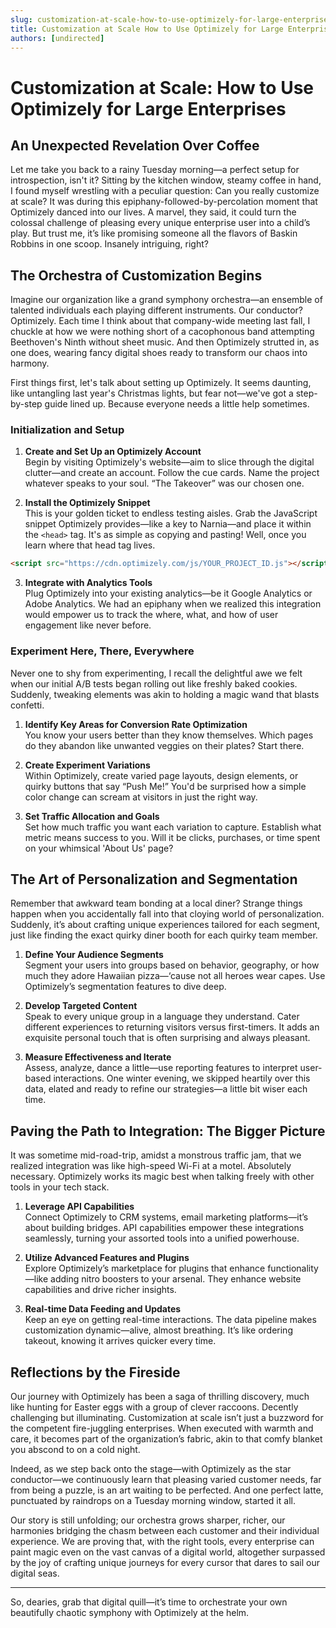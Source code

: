 ```yaml
---
slug: customization-at-scale-how-to-use-optimizely-for-large-enterprises
title: Customization at Scale How to Use Optimizely for Large Enterprises
authors: [undirected]
---
```



# Customization at Scale: How to Use Optimizely for Large Enterprises

## An Unexpected Revelation Over Coffee

Let me take you back to a rainy Tuesday morning—a perfect setup for introspection, isn't it? Sitting by the kitchen window, steamy coffee in hand, I found myself wrestling with a peculiar question: Can you really customize at scale? It was during this epiphany-followed-by-percolation moment that Optimizely danced into our lives. A marvel, they said, it could turn the colossal challenge of pleasing every unique enterprise user into a child’s play. But trust me, it’s like promising someone all the flavors of Baskin Robbins in one scoop. Insanely intriguing, right?

## The Orchestra of Customization Begins

Imagine our organization like a grand symphony orchestra—an ensemble of talented individuals each playing different instruments. Our conductor? Optimizely. Each time I think about that company-wide meeting last fall, I chuckle at how we were nothing short of a cacophonous band attempting Beethoven's Ninth without sheet music. And then Optimizely strutted in, as one does, wearing fancy digital shoes ready to transform our chaos into harmony.

First things first, let's talk about setting up Optimizely. It seems daunting, like untangling last year's Christmas lights, but fear not—we've got a step-by-step guide lined up. Because everyone needs a little help sometimes.

### Initialization and Setup

1. **Create and Set Up an Optimizely Account**  
   Begin by visiting Optimizely's website—aim to slice through the digital clutter—and create an account. Follow the cue cards. Name the project whatever speaks to your soul. “The Takeover” was our chosen one.

2. **Install the Optimizely Snippet**  
   This is your golden ticket to endless testing aisles. Grab the JavaScript snippet Optimizely provides—like a key to Narnia—and place it within the `<head>` tag. It's as simple as copying and pasting! Well, once you learn where that head tag lives.

```html
<script src="https://cdn.optimizely.com/js/YOUR_PROJECT_ID.js"></script>
```

3. **Integrate with Analytics Tools**  
   Plug Optimizely into your existing analytics—be it Google Analytics or Adobe Analytics. We had an epiphany when we realized this integration would empower us to track the where, what, and how of user engagement like never before.

### Experiment Here, There, Everywhere

Never one to shy from experimenting, I recall the delightful awe we felt when our initial A/B tests began rolling out like freshly baked cookies. Suddenly, tweaking elements was akin to holding a magic wand that blasts confetti.

1. **Identify Key Areas for Conversion Rate Optimization**  
   You know your users better than they know themselves. Which pages do they abandon like unwanted veggies on their plates? Start there. 

2. **Create Experiment Variations**  
   Within Optimizely, create varied page layouts, design elements, or quirky buttons that say “Push Me!” You'd be surprised how a simple color change can scream at visitors in just the right way.

3. **Set Traffic Allocation and Goals**  
   Set how much traffic you want each variation to capture. Establish what metric means success to you. Will it be clicks, purchases, or time spent on your whimsical 'About Us' page?
   
## The Art of Personalization and Segmentation

Remember that awkward team bonding at a local diner? Strange things happen when you accidentally fall into that cloying world of personalization. Suddenly, it’s about crafting unique experiences tailored for each segment, just like finding the exact quirky diner booth for each quirky team member.

1. **Define Your Audience Segments**  
   Segment your users into groups based on behavior, geography, or how much they adore Hawaiian pizza—‘cause not all heroes wear capes. Use Optimizely’s segmentation features to dive deep.

2. **Develop Targeted Content**  
   Speak to every unique group in a language they understand. Cater different experiences to returning visitors versus first-timers. It adds an exquisite personal touch that is often surprising and always pleasant.

3. **Measure Effectiveness and Iterate**  
   Assess, analyze, dance a little—use reporting features to interpret user-based interactions. One winter evening, we skipped heartily over this data, elated and ready to refine our strategies—a little bit wiser each time.

## Paving the Path to Integration: The Bigger Picture

It was sometime mid-road-trip, amidst a monstrous traffic jam, that we realized integration was like high-speed Wi-Fi at a motel. Absolutely necessary. Optimizely works its magic best when talking freely with other tools in your tech stack.

1. **Leverage API Capabilities**  
   Connect Optimizely to CRM systems, email marketing platforms—it’s about building bridges. API capabilities empower these integrations seamlessly, turning your assorted tools into a unified powerhouse.

2. **Utilize Advanced Features and Plugins**  
   Explore Optimizely’s marketplace for plugins that enhance functionality—like adding nitro boosters to your arsenal. They enhance website capabilities and drive richer insights.

3. **Real-time Data Feeding and Updates**  
   Keep an eye on getting real-time interactions. The data pipeline makes customization dynamic—alive, almost breathing. It’s like ordering takeout, knowing it arrives quicker every time.

## Reflections by the Fireside

Our journey with Optimizely has been a saga of thrilling discovery, much like hunting for Easter eggs with a group of clever raccoons. Decently challenging but illuminating. Customization at scale isn’t just a buzzword for the competent fire-juggling enterprises. When executed with warmth and care, it becomes part of the organization’s fabric, akin to that comfy blanket you abscond to on a cold night.

Indeed, as we step back onto the stage—with Optimizely as the star conductor—we continuously learn that pleasing varied customer needs, far from being a puzzle, is an art waiting to be perfected. And one perfect latte, punctuated by raindrops on a Tuesday morning window, started it all.

Our story is still unfolding; our orchestra grows sharper, richer, our harmonies bridging the chasm between each customer and their individual experience. We are proving that, with the right tools, every enterprise can paint magic even on the vast canvas of a digital world, altogether surpassed by the joy of crafting unique journeys for every cursor that dares to sail our digital seas.

---

So, dearies, grab that digital quill—it’s time to orchestrate your own beautifully chaotic symphony with Optimizely at the helm.